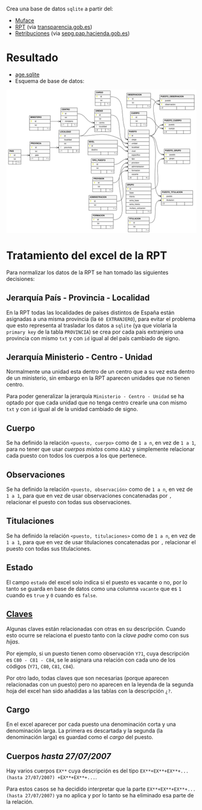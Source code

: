 Crea una base de datos `sqlite` a partir del:

* [Muface](https://www.muface.es/muface_Home/mutualistas/cotizacion/Regimen-de-Cotizaciones.html)
* [RPT](https://transparencia.gob.es/transparencia/dam/jcr:95cf140e-cb5b-4bec-b772-a2d23b391aff/241201_TablaConjunta%20PF.xlsx) (via [transparencia.gob.es](https://transparencia.gob.es/transparencia/transparencia_Home/index/PublicidadActiva/OrganizacionYEmpleo/Relaciones-Puestos-Trabajo.html))
* [Retribuciones](https://www.sepg.pap.hacienda.gob.es/sitios/sepg/es-ES/CostesPersonal/EstadisticasInformes/Documents/AÑO%202024/Retribuciones%20personal%20funcionario.%20Año%202024%20(Real%20Decreto-ley%204%202024,%20de%2026%20de%20junio,)%20.pdf) (via [sepg.pap.hacienda.gob.es](https://www.sepg.pap.hacienda.gob.es/sitios/sepg/es-ES/CostesPersonal/EstadisticasInformes/Paginas/RetribucionesPersonalFuncionario.aspx))

# Resultado

- [age.sqlite](https://s-nt-s.github.io/age-db/age.sqlite)
- Esquema de base de datos:

![age](rec/age.svg)

# Tratamiento del excel de la RPT

Para normalizar los datos de la RPT se han tomado las siguientes decisiones:

## Jerarquía País - Provincia - Localidad

En la RPT todas las localidades de países distintos de España están asignadas
a una misma provincia (la `60 EXTRANJERO`), para evitar el problema que
esto representa al trasladar los datos a `sqlite` (ya que violaría la
`primary key` de la tabla `PROVINCIA`) se crea por cada país extranjero
una provincia con mismo `txt` y con `id` igual al del país cambiado de signo.

## Jerarquía Ministerio - Centro - Unidad

Normalmente una unidad esta dentro de un centro que a su vez esta dentro
de un ministerio, sin embargo en la RPT aparecen unidades que no tienen
centro.

Para poder generalizar la jerarquía `Ministerio - Centro - Unidad` se
ha optado por que cada unidad que no tenga centro crearle una con mismo
`txt` y con `id` igual al de la unidad cambiado de signo.

## Cuerpo

Se ha definido la relación `<puesto, cuerpo>` como de `1 a n`,
en vez de `1 a 1`, para no tener que usar _cuerpos mixtos_ como `A1A2`
y simplemente relacionar cada puesto con todos los cuerpos a los que pertenece.

## Observaciones

Se ha definido la relación `<puesto, observación>` como de `1 a n`,
en vez de `1 a 1`, para que en vez de usar observaciones concatenadas por `,`
relacionar el puesto con todas sus observaciones.

## Titulaciones

Se ha definido la relación `<puesto, titulaciones>` como de `1 a n`,
en vez de `1 a 1`, para que en vez de usar titulaciones concatenadas por `,`
relacionar el puesto con todas sus titulaciones.

## Estado

El campo `estado` del excel solo indica si el puesto es vacante o no,
por lo tanto se guarda en base de datos como una columna `vacante`
que es `1` cuando es `true` y `0` cuando es `false`.

## [Claves](CLAVES.md)

Algunas claves están relacionadas con otras en su descripción.
Cuando esto ocurre se relaciona el puesto tanto con la _clave padre_
como con sus _hijas_.

Por ejemplo, si un puesto tienen como observación `Y71`, cuya
descripción es `C80 - C81 - C84`, se le asignara una relación
con cada uno de los códigos (`Y71`, `C80`, `C81`, `C84`).

Por otro lado, todas claves que son necesarias (porque aparecen
relacionadas con un puesto) pero no aparecen en la leyenda
de la segunda hoja del excel han sido añadidas a las tablas
con la descripción `¿?`.

## Cargo

En el excel aparecer por cada puesto una denominación corta y
una denominación larga. La primera es descartada y la segunda
(la denominación larga) es guardad como el *cargo* del puesto.

## Cuerpos *hasta 27/07/2007*

Hay varios cuerpos `EX**` cuya descripción es del tipo
`EX**+EX**+EX**+... (hasta 27/07/2007) +EX**+EX**+...`.

Para estos casos se ha decidido interpretar que la parte
`EX**+EX**+EX**+... (hasta 27/07/2007)` ya no aplica y por
lo tanto se ha eliminado esa parte de la relación.